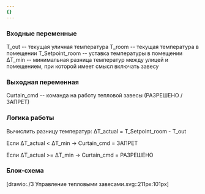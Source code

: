 ```yaml
---
{}
---
```


### Входные переменные

T_out -- текущая уличная температура T_room -- текущая температура в помещении T_Setpoint_room -- уставка температуры в помещении ΔT_min -- минимальная разница температур между улицей и помещением, при которой имеет смысл включать завесу

### Выходная переменная

Curtain_cmd -- команда на работу тепловой завесы (РАЗРЕШЕНО / ЗАПРЕТ)

### Логика работы

Вычислить разницу температур: ΔT_actual = T_Setpoint_room - T_out

Если ΔT_actual \< ΔT_min -> Curtain_cmd = ЗАПРЕТ

Если ΔT_actual >= ΔT_min -> Curtain_cmd = РАЗРЕШЕНО

### Блок-схема

[drawio:./3 Управление тепловыми завесами.svg::211px:101px]